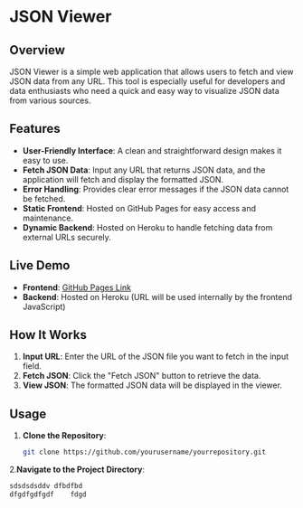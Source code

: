 # JSON Viewer

## Overview
JSON Viewer is a simple web application that allows users to fetch and view JSON data from any URL. This tool is especially useful for developers and data enthusiasts who need a quick and easy way to visualize JSON data from various sources.

## Features
- **User-Friendly Interface**: A clean and straightforward design makes it easy to use.
- **Fetch JSON Data**: Input any URL that returns JSON data, and the application will fetch and display the formatted JSON.
- **Error Handling**: Provides clear error messages if the JSON data cannot be fetched.
- **Static Frontend**: Hosted on GitHub Pages for easy access and maintenance.
- **Dynamic Backend**: Hosted on Heroku to handle fetching data from external URLs securely.

## Live Demo
- **Frontend**: [GitHub Pages Link](https://c-janith.github.io/json-viewer/)
- **Backend**: Hosted on Heroku (URL will be used internally by the frontend JavaScript)

## How It Works
1. **Input URL**: Enter the URL of the JSON file you want to fetch in the input field.
2. **Fetch JSON**: Click the "Fetch JSON" button to retrieve the data.
3. **View JSON**: The formatted JSON data will be displayed in the viewer.

## Usage
1. **Clone the Repository**:
   ```bash
   git clone https://github.com/yourusername/yourrepository.git
2.**Navigate to the Project Directory**:
   ```bash
   sdsdsdsddv dfbdfbd
dfgdfgdfgdf    fdgd

